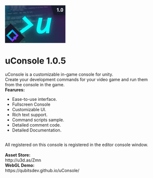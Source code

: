 ![Logo](/Media/c3533d74-8147-4f46-ad0d-35f98eb6b6b6.jpg)
# uConsole 1.0.5
uConsole is a customizable in-game console for unity.<br>
Create your development commands for your video game and run them from the console in the game.<br>
<strong>Fearures:</strong>
- Ease-to-use interface.
- Fullscreen Console
- Customizable UI.
- Rich text support.
- Command scripts sample.
- Detailed comment code.
- Detailed Documentation.
<br>
All registered on this console is registered in the editor console window.<br>
<br>
<strong>Asset Store:</strong><br>
http://u3d.as/Zmn
<br>
<strong>WebGL Demo:</strong><br>
https://qubitsdev.github.io/uConsole/
<br>
